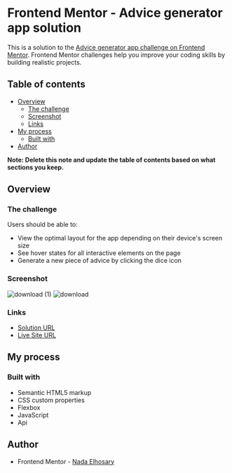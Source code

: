 # Frontend Mentor - Advice generator app solution

This is a solution to the [Advice generator app challenge on Frontend Mentor](https://www.frontendmentor.io/challenges/advice-generator-app-QdUG-13db). Frontend Mentor challenges help you improve your coding skills by building realistic projects.

## Table of contents

- [Overview](#overview)
  - [The challenge](#the-challenge)
  - [Screenshot](#screenshot)
  - [Links](#links)
- [My process](#my-process)
  - [Built with](#built-with)
- [Author](#author)

**Note: Delete this note and update the table of contents based on what sections you keep.**

## Overview

### The challenge

Users should be able to:

- View the optimal layout for the app depending on their device's screen size
- See hover states for all interactive elements on the page
- Generate a new piece of advice by clicking the dice icon

### Screenshot

![download (1)](https://user-images.githubusercontent.com/90730411/193144659-91387b3c-ef5e-4c74-8ebf-8b59b30973b2.png)
![download](https://user-images.githubusercontent.com/90730411/193144534-af95dee6-fe90-4e6b-877c-4603aa148eed.png)

### Links

- [Solution URL](https://github.com/NadaElho/Advice-generator)
- [Live Site URL](https://nadaelho.github.io/Advice-generator/)

## My process

### Built with

- Semantic HTML5 markup
- CSS custom properties
- Flexbox
- JavaScript
- Api

## Author

- Frontend Mentor - [Nada Elhosary](https://www.frontendmentor.io/profile/NadaElho)

